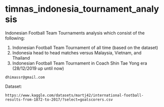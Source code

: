 # timnas_indonesia_tournament_analysis

Indonesian Football Team Tournaments analysis which consist of the following:
1. Indonesian Football Team Tournament of all time (based on the dataset)
2. Indonesia head to head matches versus Malaysia, Vietnam, and Thailand
3. Indonesian Football Team Tournament in Coach Shin Tae Yong era (28/12/2019 up until now)

```
dhimassr@gmail.com
```

Dataset:
```
https://www.kaggle.com/datasets/martj42/international-football-results-from-1872-to-2017/?select=goalscorers.csv
```
